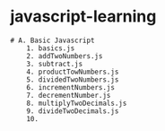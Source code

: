 # javascript-learning
    # A. Basic Javascript
        1. basics.js
        2. addTwoNumbers.js
        3. subtract.js
        4. productTowNumbers.js
        5. dividedTwoNumbers.js
        6. incrementNumbers.js
        7. decrementNumber.js
        8. multiplyTwoDecimals.js
        9. divideTwoDecimals.js
        10. 